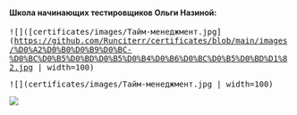 #### Школа начинающих тестировщиков Ольги Назиной:
<kbd>![]([certificates/images/Тайм-менеджмент.jpg](https://github.com/Runciterr/certificates/blob/main/images/%D0%A2%D0%B0%D0%B9%D0%BC-%D0%BC%D0%B5%D0%BD%D0%B5%D0%B4%D0%B6%D0%BC%D0%B5%D0%BD%D1%82.jpg | width=100)</kbd>

<kbd>![](certificates/images/Тайм-менеджмент.jpg | width=100)</kbd>

<kbd>![](images/screenshots/TelegramResult.jpg)</kbd>
